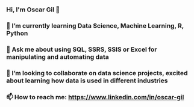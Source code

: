### Hi, I'm Oscar Gil 👋
### 🌱 I’m currently learning Data Science, Machine Learning, R, Python
### 💬 Ask me about using SQL, SSRS, SSIS or Excel for manipulating and automating data
### 👯 I’m looking to collaborate on data science projects, excited about learning how data is used in different industries
### 📫 How to reach me: https://www.linkedin.com/in/oscar-gil

<!--
**OscarG-DataSci/OscarG-DataSci** is a ✨ _special_ ✨ repository because its `README.md` (this file) appears on your GitHub profile.

Here are some ideas to get you started:

- 🔭 I’m currently working on ...
- 🌱 I’m currently learning ...
- 👯 I’m looking to collaborate on ...
- 🤔 I’m looking for help with ...
- 💬 Ask me about ...
- 📫 How to reach me: ...
- 😄 Pronouns: ...
- ⚡ Fun fact: ...
-->
